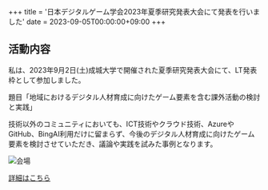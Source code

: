 +++
title = '日本デジタルゲーム学会2023年夏季研究発表大会にて発表を行いました'
date = 2023-09-05T00:00:00+09:00
+++
## 活動内容

私は、2023年9月2日(土)成城大学で開催された夏季研究発表大会にて、LT発表枠として参加しました。

題目「地域におけるデジタル人材育成に向けたゲーム要素を含む課外活動の検討と実践」

技術以外のコミュニティにおいても、ICT技術やクラウド技術、AzureやGitHub、BingAI利用だけに留まらず、今後のデジタル人材育成に向けたゲーム要素を検討させていただき、議論や実践を試みた事例となります。

<img src="../202309-1.png" alt="会場">

[詳細はこちら](https://digrajapan.org/?page_id=9496)

